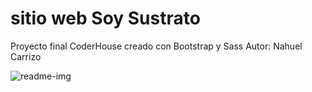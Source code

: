 ﻿# sitio web Soy Sustrato
 Proyecto final CoderHouse creado con Bootstrap y Sass
 Autor: Nahuel Carrizo
 
![readme-img](https://user-images.githubusercontent.com/92952785/138791080-8ee650e1-62a0-4e96-b141-563a3be0fadb.jpg)
